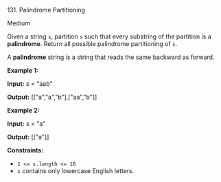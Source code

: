 131\. Palindrome Partitioning

Medium

Given a string `s`, partition `s` such that every substring of the partition is a **palindrome**. Return all possible palindrome partitioning of `s`.

A **palindrome** string is a string that reads the same backward as forward.

**Example 1:**

**Input:** s = "aab"

**Output:** [["a","a","b"],["aa","b"]]

**Example 2:**

**Input:** s = "a"

**Output:** [["a"]]

**Constraints:**

*   `1 <= s.length <= 16`
*   `s` contains only lowercase English letters.

